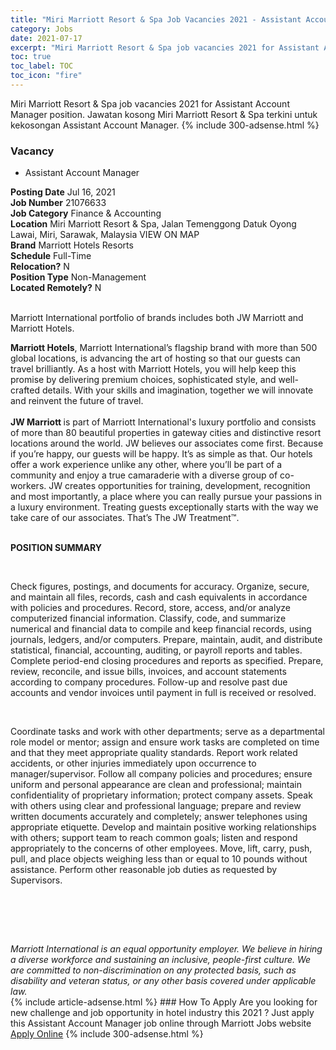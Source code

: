 ```yaml
---
title: "Miri Marriott Resort & Spa Job Vacancies 2021 - Assistant Account Manager" 
category: Jobs 
date: 2021-07-17 
excerpt: "Miri Marriott Resort & Spa job vacancies 2021 for Assistant Account Manager position. Jawatan kosong Miri Marriott Resort & Spa terkini untuk kekosongan Assistant Account Manager." 
toc: true 
toc_label: TOC 
toc_icon: "fire" 
--- 
```


Miri Marriott Resort & Spa job vacancies 2021 for Assistant Account Manager position. Jawatan kosong Miri Marriott Resort & Spa terkini untuk kekosongan Assistant Account Manager. 
{% include 300-adsense.html %} 
### Vacancy 
- Assistant Account Manager 
<div><div><b>Posting Date</b> Jul 16, 2021<br><b>Job Number</b> 21076633<br><b>Job Category</b> Finance &amp; Accounting<br><b>Location</b> Miri Marriott Resort &amp; Spa, Jalan Temenggong Datuk Oyong Lawai, Miri, Sarawak, Malaysia VIEW ON MAP<br><b>Brand</b> Marriott Hotels Resorts<br><b>Schedule</b> Full-Time<br><b>Relocation?</b> N<br><b>Position Type</b> Non-Management<br><b>Located Remotely?</b> N<br><br><p>Marriott International portfolio of brands includes both JW Marriott and Marriott Hotels.<br></p> <div> <b>Marriott Hotels</b>, Marriott International&#8217;s flagship brand with more than 500 global locations, is advancing the art of hosting so that our guests can travel brilliantly. As a host with Marriott Hotels, you will help keep this promise by delivering premium choices, sophisticated style, and well-crafted details. With your skills and imagination, together we will innovate and reinvent the future of travel. </div> <div> <br> </div> <div> <b>JW Marriott </b>is part of Marriott International's luxury portfolio and consists of more than 80 beautiful properties in gateway cities and distinctive resort locations around the world. JW believes our associates come first. Because if you&#8217;re happy, our guests will be happy. It&#8217;s as simple as that. Our hotels offer a work experience unlike any other, where you&#8217;ll be part of a community and enjoy a true camaraderie with a diverse group of co-workers. JW creates opportunities for training, development, recognition and most importantly, a place where you can really pursue your passions in a luxury environment. Treating guests exceptionally starts with the way we take care of our associates. That&#8217;s The JW Treatment&#8482;. </div><br></div><div> <p><strong>POSITION SUMMARY</strong></p> <p>&#160;</p> <p>Check figures, postings, and documents for accuracy. Organize, secure, and maintain all files, records, cash and cash equivalents in accordance with policies and procedures. Record, store, access, and/or analyze computerized financial information. Classify, code, and summarize numerical and financial data to compile and keep financial records, using journals, ledgers, and/or computers. Prepare, maintain, audit, and distribute statistical, financial, accounting, auditing, or payroll reports and tables. Complete period-end closing procedures and reports as specified. Prepare, review, reconcile, and issue bills, invoices, and account statements according to company procedures. Follow-up and resolve past due accounts and vendor invoices until payment in full is received or resolved.</p> <p>&#160;</p> <p>Coordinate tasks and work with other departments; serve as a departmental role model or mentor; assign and ensure work tasks are completed on time and that they meet appropriate quality standards. Report work related accidents, or other injuries immediately upon occurrence to manager/supervisor. Follow all company policies and procedures; ensure uniform and personal appearance are clean and professional; maintain confidentiality of proprietary information; protect company assets. Speak with others using clear and professional language; prepare and review written documents accurately and completely; answer telephones using appropriate etiquette. Develop and maintain positive working relationships with others; support team to reach common goals; listen and respond appropriately to the concerns of other employees. Move, lift, carry, push, pull, and place objects weighing less than or equal to 10 pounds without assistance. Perform other reasonable job duties as requested by Supervisors.</p> <p>&#160;</p> <p>&#160;</p> </div> <div> &#160;</div> <em>Marriott International is an equal opportunity employer.&#160;We believe in hiring a diverse workforce and sustaining an inclusive, people-first culture.&#160;We are committed to non-discrimination on&#160;any&#160;protected&#160;basis, such as disability and veteran status, or any other basis covered under applicable law.</em><br></div> 
{% include article-adsense.html %} 
### How To Apply 
Are you looking for new challenge and job opportunity in hotel industry this 2021 ?
Just apply this Assistant Account Manager job online through Marriott Jobs website 
<a href="https://jobs.marriott.com/marriott/jobs/21076633?lang=en-us" class="btn btn--info" target="_blank" rel="nofollow noopenner">Apply Online</a> 
{% include 300-adsense.html %} 